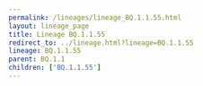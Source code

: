 ```yaml
---
permalink: /lineages/lineage_BQ.1.1.55.html
layout: lineage_page
title: Lineage BQ.1.1.55
redirect_to: ../lineage.html?lineage=BQ.1.1.55
lineage: BQ.1.1.55
parent: BQ.1.1
children: ['BQ.1.1.55']
---
```

